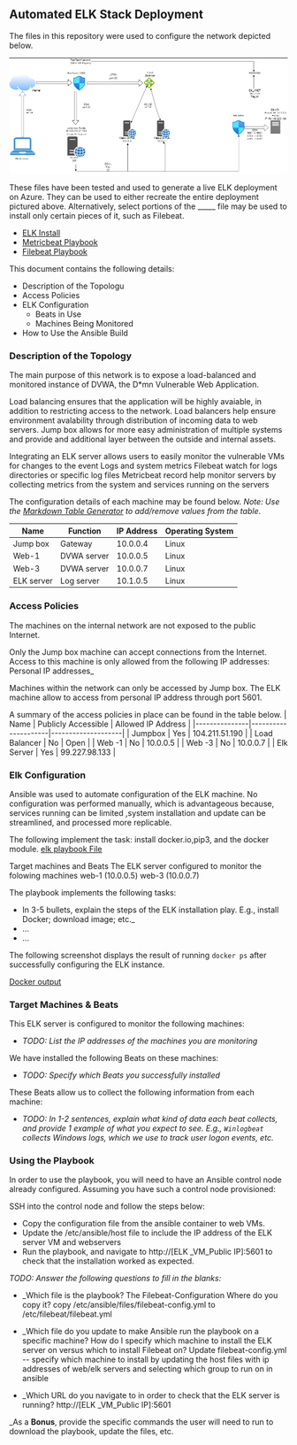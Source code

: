 ## Automated ELK Stack Deployment

The files in this repository were used to configure the network depicted below.

![ELK](diagrams/elkservertopology.png)

These files have been tested and used to generate a live ELK deployment on Azure. They can be used to either recreate the entire deployment pictured above. Alternatively, select portions of the _____ file may be used to install only certain pieces of it, such as Filebeat.

  - [ELK Install](https://github.com/tolulope-ops/cybersecurity-projects/blob/main/ansibles/elk.yml)
  - [Metricbeat Playbook](https://github.com/tolulope-ops/cybersecurity-projects/blob/main/ansibles/metricbeat.yml-playbook.yml)
  - [Filebeat Playbook](https://github.com/tolulope-ops/cybersecurity-projects/blob/main/ansibles/filebeat.yml)

This document contains the following details:
- Description of the Topologu
- Access Policies
- ELK Configuration
  - Beats in Use
  - Machines Being Monitored
- How to Use the Ansible Build


### Description of the Topology

The main purpose of this network is to expose a load-balanced and monitored instance of DVWA, the D*mn Vulnerable Web Application.

Load balancing ensures that the application will be highly avaiable, in addition to restricting access to the network.
Load balancers help ensure environment avalability through distribution of incoming data to web servers.
Jump box allows for more easy administration of multiple systems and provide and additional layer between the outside and internal assets.

Integrating an ELK server allows users to easily monitor the vulnerable VMs for changes to the event Logs and system metrics
Filebeat watch for logs directories or specific log files 
Metricbeat record help monitor servers by collecting metrics from the system and services running on the servers

The configuration details of each machine may be found below.
_Note: Use the [Markdown Table Generator](http://www.tablesgenerator.com/markdown_tables) to add/remove values from the table_.

| Name       | Function    | IP Address | Operating System |
|------------|-------------|------------|------------------|
| Jump box   | Gateway     | 10.0.0.4   |       Linux      |
| Web-1      | DVWA server | 10.0.0.5   |       Linux      |
| Web-3      | DVWA server | 10.0.0.7   |       Linux      |
| ELK server | Log server  | 10.1.0.5   |       Linux      |

### Access Policies

The machines on the internal network are not exposed to the public Internet. 

Only the Jump box machine can accept connections from the Internet. Access to this machine is only allowed from the following IP addresses:
Personal IP addresses_

Machines within the network can only be accessed by Jump box.
The ELK machine allow to access from personal IP address through port 5601.

A summary of the access policies in place can be found in the table below.
| Name          | Publicly Accessible | Allowed IP Address |
|---------------|---------------------|--------------------|
| Jumpbox       |         Yes         | 104.211.51.190     |
| Load Balancer |          No         | Open               |
| Web -1        |          No         | 10.0.0.5           |
| Web -3        |          No         | 10.0.0.7           |
| Elk Server    |         Yes         | 99.227.98.133      |

### Elk Configuration

Ansible was used to automate configuration of the ELK machine. No configuration was performed manually, which is advantageous because,
services running can be limited ,system installation and update can be streamlined, and processed more replicable.

The following implement the task: 
install docker.io,pip3, and the docker module.
[elk playbook File](https://github.com/tolulope-ops/cybersecurity-projects/blob/main/ansibles/elk.yml)

     
 Target machines and Beats
 The ELK server configured to monitor the folowing machines 
 web-1 (10.0.0.5)
 web-3 (10.0.0.7)

The playbook implements the following tasks:
-  In 3-5 bullets, explain the steps of the ELK installation play. E.g., install Docker; download image; etc._
- ...
- ...

The following screenshot displays the result of running `docker ps` after successfully configuring the ELK instance.

[Docker output](https://github.com/tolulope-ops/cybersecurity-projects/blob/main/diagrams/ELKserver.png)

### Target Machines & Beats
This ELK server is configured to monitor the following machines:
- _TODO: List the IP addresses of the machines you are monitoring_

We have installed the following Beats on these machines:
- _TODO: Specify which Beats you successfully installed_

These Beats allow us to collect the following information from each machine:
- _TODO: In 1-2 sentences, explain what kind of data each beat collects, and provide 1 example of what you expect to see. E.g., `Winlogbeat` collects Windows logs, which we use to track user logon events, etc._

### Using the Playbook
In order to use the playbook, you will need to have an Ansible control node already configured. Assuming you have such a control node provisioned: 

SSH into the control node and follow the steps below:
- Copy the configuration file from the ansible container to web VMs.
- Update the /etc/ansible/host file to include the IP address of the ELK server VM and webservers
- Run the playbook, and navigate to http://[ELK _VM_Public IP]:5601 to check that the installation worked as expected.

_TODO: Answer the following questions to fill in the blanks:_
- _Which file is the playbook?
   The Filebeat-Configuration 
 Where do you copy it?
 copy /etc/ansible/files/filebeat-config.yml to /etc/filebeat/filebeat.yml

- _Which file do you update to make Ansible run the playbook on a specific machine? How do I specify which machine to install the ELK server on versus which to install Filebeat on?
  Update filebeat-config.yml -- specify which machine to install by updating the host files with ip addresses of web/elk servers and selecting which group to run on in ansible

- _Which URL do you navigate to in order to check that the ELK server is running?
   http://[ELK _VM_Public IP]:5601 

_As a **Bonus**, provide the specific commands the user will need to run to download the playbook, update the files, etc.

 